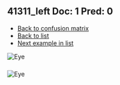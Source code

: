 ## 41311_left Doc: 1 Pred: 0
- [Back to confusion matrix](https://github.com/juliandewit/kaggle_retinopathy/blob/master/matrix.md)
- [Back to list](https://github.com/juliandewit/kaggle_retinopathy/blob/master/lists/10/list.md)
- [Next example in list](https://github.com/juliandewit/kaggle_retinopathy/blob/master/lists/10/41/41324_left.md)

![Eye](https://retinopaty.blob.core.windows.net/size1024/41311_left_1.jpeg)

### 

![Eye]()
